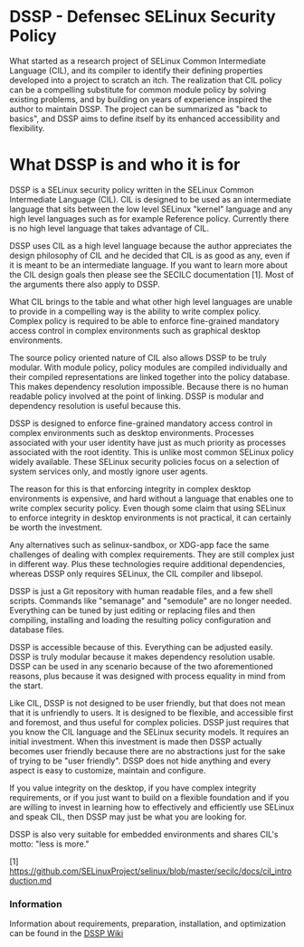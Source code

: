 # DSSP - Defensec SELinux Security Policy

What started as a research project of SELinux Common Intermediate Language (CIL), and its compiler to identify their defining properties developed into a project to scratch an itch. The realization that CIL policy can be a compelling substitute for common module policy by solving existing problems, and by building on years of experience inspired the author to maintain DSSP. The project can be summarized as "back to basics", and DSSP aims to define itself by its enhanced accessibility and flexibility.

# What DSSP is and who it is for

DSSP is a SELinux security policy written in the SELinux Common Intermediate Language (CIL). CIL is designed to be used as an intermediate language that sits between the low level SELinux "kernel" language and any high level languages such as for example Reference policy. Currently there is no high level language that takes advantage of CIL.

DSSP uses CIL as a high level language because the author appreciates the design philosophy of CIL and he decided that CIL is as good as any, even if it is meant to be an intermediate language. If you want to learn more about the CIL design goals then please see the SECILC documentation [1]. Most of the arguments there also apply to DSSP.

What CIL brings to the table and what other high level languages are unable to provide in a compelling way is the ability to write complex policy. Complex policy is required to be able to enforce fine-grained mandatory access control in complex environments such as graphical desktop environments.

The source policy oriented nature of CIL also allows DSSP to be truly modular. With module policy, policy modules are compiled individually and their compiled representations are linked together into the policy database. This makes dependency resolution impossible. Because there is no human readable policy involved at the point of linking. DSSP is modular and dependency resolution is useful because this.

DSSP is designed to enforce fine-grained mandatory access control in complex environments such as desktop environments. Processes associated with your user identity have just as much priority as processes associated with the root identity. This is unlike most common SELinux policy widely available. These SELinux security policies focus on a selection of system services only, and mostly ignore user agents.

The reason for this is that enforcing integrity in complex desktop environments is expensive, and hard without a language that enables one to write complex security policy. Even though some claim that using SELinux to enforce integrity in desktop environments is not practical, it can certainly be worth the investment.

Any alternatives such as selinux-sandbox, or XDG-app face the same challenges of dealing with complex requirements. They are still complex just in different way. Plus these technologies require additional dependencies, whereas DSSP only requires SELinux, the CIL compiler and libsepol.

DSSP is just a Git repository with human readable files, and a few shell scripts. Commands like "semanage" and "semodule" are no longer needed. Everything can be tuned by just editing or replacing files and then compiling, installing and loading the resulting policy configuration and database files.

DSSP is accessible because of this. Everything can be adjusted easily. DSSP is truly modular because it makes dependency resolution usable. DSSP can be used in any scenario because of the two aforementioned reasons, plus because it was designed with process equality in mind from the start.

Like CIL, DSSP is not designed to be user friendly, but that does not mean that it is unfriendly to users. It is designed to be flexible, and accessible first and foremost, and thus useful for complex policies. DSSP just requires that you know the CIL language and the SELinux security models. It requires an initial investment. When this investment is made then DSSP actually becomes user friendly because there are no abstractions just for the sake of trying to be "user friendly". DSSP does not hide anything and every aspect is easy to customize, maintain and configure.

If you value integrity on the desktop, if you have complex integrity requirements, or if you just want to build on a flexible foundation and if you are willing to invest in learning how to effectively and efficiently use SELinux and speak CIL, then DSSP may just be what you are looking for.

DSSP is also very suitable for embedded environments and shares CIL's motto: "less is more."

[1] https://github.com/SELinuxProject/selinux/blob/master/secilc/docs/cil_introduction.md

### Information

Information about requirements, preparation, installation, and optimization can be found in the [DSSP Wiki](https://github.com/defensec/dssp/wiki)

